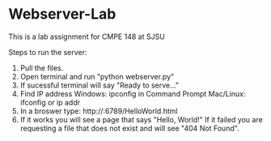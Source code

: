 # Webserver-Lab
This is a lab assignment for CMPE 148 at SJSU

Steps to run the server:
1. Pull the files.
2. Open terminal and run "python webserver.py"
3. If sucessful terminal will say "Ready to serve..."
4. Find IP address
       Windows: ipconfig in Command Prompt
       Mac/Linux: ifconfig or ip addr
5. In a broswer type: http://<your-ip>:6789/HelloWorld.html
6. If it works you will see a page that says "Hello, World!"
   If it failed you are requesting a file that does not exist and will see "404 Not Found".
